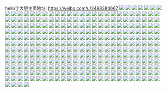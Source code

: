 hello丁大胆主页地址: https://weibo.com/u/3498384667 
![](https://wx4.sinaimg.cn/mw2000/d0851d1bgy1h983qxsttjj22c03401kz.jpg) 
![](https://wx4.sinaimg.cn/mw2000/d0851d1bgy1h983r47ctfj21ho1zkkjm.jpg) 
![](https://wx4.sinaimg.cn/mw2000/d0851d1bgy1h96x02mihcj22ct3401l2.jpg) 
![](https://wx4.sinaimg.cn/mw2000/d0851d1bgy1h96x096izyj22ct340e84.jpg) 
![](https://wx4.sinaimg.cn/mw2000/d0851d1bgy1h96x0jbtirj21dq1u97wi.jpg) 
![](https://wx4.sinaimg.cn/mw2000/d0851d1bgy1h96x0q398dj21ho1zku0y.jpg) 
![](https://wx4.sinaimg.cn/mw2000/d0851d1bgy1h96wzu4hxmj210i1cpn8f.jpg) 
![](https://wx4.sinaimg.cn/mw2000/d0851d1bgy1h9167hpmblj20u0140tkp.jpg) 
![](https://wx4.sinaimg.cn/mw2000/d0851d1bgy1h9166vvjs8j20u0140ahy.jpg) 
![](https://wx4.sinaimg.cn/mw2000/d0851d1bgy1h9166wyhy6j20u0140jye.jpg) 
![](https://wx4.sinaimg.cn/mw2000/d0851d1bgy1h916712yz2j20u01407c8.jpg) 
![](https://wx4.sinaimg.cn/mw2000/d0851d1bgy1h9167ilc9nj20u0140aez.jpg) 
![](https://wx4.sinaimg.cn/mw2000/d0851d1bgy1h9167jbhplj20u0140gq8.jpg) 
![](https://wx4.sinaimg.cn/mw2000/d0851d1bgy1h9166yn0gsj20u01404b1.jpg) 
![](https://wx4.sinaimg.cn/mw2000/d0851d1bgy1h9167k6qvaj20u0140tcw.jpg) 
![](https://wx4.sinaimg.cn/mw2000/d0851d1bgy1h90b5pco3tj223m2sux4l.jpg) 
![](https://wx4.sinaimg.cn/mw2000/d0851d1bgy1h90b5s5zsij21uj2gpkjm.jpg) 
![](https://wx4.sinaimg.cn/mw2000/d0851d1bgy1h90b5wye1xj22dc35se84.jpg) 
![](https://wx4.sinaimg.cn/mw2000/d0851d1bgy1h90b61ao3uj22db35skjn.jpg) 
![](https://wx4.sinaimg.cn/mw2000/d0851d1bgy1h90b630zmcj22c0340b2a.jpg) 
![](https://wx4.sinaimg.cn/mw2000/d0851d1bgy1h90b647q94j215j1jdayq.jpg) 
![](https://wx4.sinaimg.cn/mw2000/d0851d1bgy1h90b6ak44oj22dc35shdv.jpg) 
![](https://wx4.sinaimg.cn/mw2000/d0851d1bgy1h90b6cr3zwj21ho1zk7wh.jpg) 
![](https://wx4.sinaimg.cn/mw2000/d0851d1bgy1h90b6flz2jj21ho1zke81.jpg) 
![](https://wx4.sinaimg.cn/mw2000/d0851d1bgy1h8s31yn5ofj20u01407bp.jpg) 
![](https://wx4.sinaimg.cn/mw2000/d0851d1bgy1h8s31y0hjxj20u0140qev.jpg) 
![](https://wx4.sinaimg.cn/mw2000/d0851d1bgy1h8s31x5lz5j20u013zk2k.jpg) 
![](https://wx4.sinaimg.cn/mw2000/d0851d1bgy1h8s349fruyj20u01400zy.jpg) 
![](https://wx4.sinaimg.cn/mw2000/d0851d1bgy1h8s31zmjxij20u0140n4s.jpg) 
![](https://wx4.sinaimg.cn/mw2000/d0851d1bgy1h8s320kjoij20u0140gxs.jpg) 
![](https://wx4.sinaimg.cn/mw2000/d0851d1bgy1h8s34ije3lj20u01407d8.jpg) 
![](https://wx4.sinaimg.cn/mw2000/d0851d1bgy1h8s3226taaj20u0140qaz.jpg) 
![](https://wx4.sinaimg.cn/mw2000/d0851d1bgy1h8s324bbkpj20u0140k3n.jpg) 
![](https://wx4.sinaimg.cn/mw2000/d0851d1bgy1h8o58jf57sj22bc334e83.jpg) 
![](https://wx4.sinaimg.cn/mw2000/d0851d1bgy1h8o58klluvj21u22g3u0x.jpg) 
![](https://wx4.sinaimg.cn/mw2000/d0851d1bgy1h8o58n5ly3j217e1lu4qp.jpg) 
![](https://wx4.sinaimg.cn/mw2000/d0851d1bgy1h8o58nvgfbj21ch1snb29.jpg) 
![](https://wx4.sinaimg.cn/mw2000/d0851d1bgy1h8o58gmkapj21qa1qanpd.jpg) 
![](https://wx4.sinaimg.cn/mw2000/d0851d1bgy1h8o58p1uhej21tv2fuhdu.jpg) 
![](https://wx4.sinaimg.cn/mw2000/d0851d1bgy1h8o58l6ad1j21401407fy.jpg) 
![](https://wx4.sinaimg.cn/mw2000/003OKRF9gy1gvjwdqq7sjj61ho1zke8102.jpg) 
![](https://wx4.sinaimg.cn/mw2000/003OKRF9gy1gvjwdrdyc0j60pa1vfapd02.jpg) 
![](https://wx4.sinaimg.cn/mw2000/003OKRF9gy1gvjwdmjaghj62c0340b2c02.jpg) 
![](https://wx4.sinaimg.cn/mw2000/003OKRF9gy1gvjwdtyszaj62c0340e8402.jpg) 
![](https://wx4.sinaimg.cn/mw2000/003OKRF9gy1gvjwdx3lzxj61sc2dshdu02.jpg) 
![](https://wx4.sinaimg.cn/mw2000/003OKRF9gy1gvjwdpcw96j61ho1zku0x02.jpg) 
![](https://wx4.sinaimg.cn/mw2000/003OKRF9gy1gvjwe06zfpj61cq1sznpd02.jpg) 
![](https://wx4.sinaimg.cn/mw2000/003OKRF9gy1gvjweabaz3j62c0340u0y02.jpg) 
![](https://wx4.sinaimg.cn/mw2000/003OKRF9gy1gvjwe6dh99j62c0340qv802.jpg) 
![](https://wx4.sinaimg.cn/mw2000/003OKRF9gy1gvjwe1srapj619r1p0e8102.jpg) 
![](https://wx4.sinaimg.cn/mw2000/d0851d1bgy1gu09pgrth9j20u0140gqq.jpg) 
![](https://wx4.sinaimg.cn/mw2000/d0851d1bgy1gu09pg2w98j20u014041s.jpg) 
![](https://wx4.sinaimg.cn/mw2000/d0851d1bgy1gu09pevqa4j20u0140jwc.jpg) 
![](https://wx4.sinaimg.cn/mw2000/d0851d1bgy1gu09pfewiej20u0140n0r.jpg) 
![](https://wx4.sinaimg.cn/mw2000/d0851d1bgy1gu09phjwt0j20u0140wk9.jpg) 
![](https://wx4.sinaimg.cn/mw2000/d0851d1bgy1gu09pimgrvj21400u0dnm.jpg) 
![](https://wx4.sinaimg.cn/mw2000/d0851d1bgy1gsdyk0sywtj21so2e9b2f.jpg) 
![](https://wx4.sinaimg.cn/mw2000/d0851d1bgy1gsdyk2zznmj22c03401l8.jpg) 
![](https://wx4.sinaimg.cn/mw2000/d0851d1bgy1gsdykajlc0j21y22lfnpk.jpg) 
![](https://wx4.sinaimg.cn/mw2000/d0851d1bgy1gsdykj3xo5j224l2u4x6p.jpg) 
![](https://wx4.sinaimg.cn/mw2000/003OKRF9gy1gsdyjyf99cj611h1dynn402.jpg) 
![](https://wx4.sinaimg.cn/mw2000/d0851d1bgy1gsdykhkbejj22852yvkjw.jpg) 
![](https://wx4.sinaimg.cn/mw2000/003OKRF9gy1gsdykcjovuj62c13401l302.jpg) 
![](https://wx4.sinaimg.cn/mw2000/d0851d1bgy1gsdyktldy8j220v2p5npm.jpg) 
![](https://wx4.sinaimg.cn/mw2000/d0851d1bgy1gsdykf0ccvj225i2vckjv.jpg) 
![](https://wx4.sinaimg.cn/mw2000/d0851d1bgy1gsdyk5wmsbj22c03401l9.jpg) 
![](https://wx4.sinaimg.cn/mw2000/d0851d1bgy1gsdykleem5j228r2zonpm.jpg) 
![](https://wx4.sinaimg.cn/mw2000/d0851d1bgy1gsdyk7rcxqj226w2x71kz.jpg) 
![](https://wx4.sinaimg.cn/mw2000/d0851d1bgy1gsdykoi2dcj22c03407ws.jpg) 
![](https://wx4.sinaimg.cn/mw2000/d0851d1bgy1gs1988eh92j20rm0rf10r.jpg) 
![](https://wx4.sinaimg.cn/mw2000/d0851d1bgy1gs1988rcgmj20u00todkx.jpg) 
![](https://wx4.sinaimg.cn/mw2000/d0851d1bgy1gs19891ik3j20u00to0x5.jpg) 
![](https://wx4.sinaimg.cn/mw2000/d0851d1bgy1gs19881cmuj20u00todnq.jpg) 
![](https://wx4.sinaimg.cn/mw2000/d0851d1bgy1gs198b8mzij20xc1ff1kx.jpg) 
![](https://wx4.sinaimg.cn/mw2000/d0851d1bgy1gs1989bfukj20u00ttwi3.jpg) 
![](https://wx4.sinaimg.cn/mw2000/d0851d1bgy1gs1989vs0hj20u00ts45m.jpg) 
![](https://wx4.sinaimg.cn/mw2000/d0851d1bgy1gs198a7m44j20u00tfq9k.jpg) 
![](https://wx4.sinaimg.cn/mw2000/d0851d1bgy1gs198ahlrej20u00ttgqo.jpg) 
![](https://wx4.sinaimg.cn/mw2000/d0851d1bgy1gryxexa0gcj21zj2zanpm.jpg) 
![](https://wx4.sinaimg.cn/mw2000/d0851d1bgy1gryxevcj45j21s42dh4qt.jpg) 
![](https://wx4.sinaimg.cn/mw2000/d0851d1bgy1gryxen40a8j224j2dae82.jpg) 
![](https://wx4.sinaimg.cn/mw2000/d0851d1bgy1gryxf2ew7uj22c1340he5.jpg) 
![](https://wx4.sinaimg.cn/mw2000/d0851d1bgy1gryxet64xhj22c0340u1b.jpg) 
![](https://wx4.sinaimg.cn/mw2000/d0851d1bgy1gryxeoh17oj21jg21xqv8.jpg) 
![](https://wx4.sinaimg.cn/mw2000/d0851d1bgy1gryxf3mvqrj22672w97wi.jpg) 
![](https://wx4.sinaimg.cn/mw2000/d0851d1bgy1gryxf4qjwrj22382sbb2a.jpg) 
![](https://wx4.sinaimg.cn/mw2000/d0851d1bgy1gryxezpp6cj235s2dcu18.jpg) 
![](https://wx4.sinaimg.cn/mw2000/d0851d1bgy1grruhkl4ebj20u0140kjl.jpg) 
![](https://wx4.sinaimg.cn/mw2000/d0851d1bgy1grruhl9nxfj20u0140b29.jpg) 
![](https://wx4.sinaimg.cn/mw2000/d0851d1bgy1grruje6v34j222s2rpu0x.jpg) 
![](https://wx4.sinaimg.cn/mw2000/d0851d1bgy1grrujevvkzj23401r0e6q.jpg) 
![](https://wx4.sinaimg.cn/mw2000/d0851d1bgy1grrujbjjsmj20u01404qp.jpg) 
![](https://wx4.sinaimg.cn/mw2000/d0851d1bgy1grrujd5g5ej20rs223e82.jpg) 
![](https://wx4.sinaimg.cn/mw2000/d0851d1bgy1grrujc7lefj20u0140b29.jpg) 
![](https://wx4.sinaimg.cn/mw2000/d0851d1bgy1grrujn2kooj22c0340x6p.jpg) 
![](https://wx4.sinaimg.cn/mw2000/d0851d1bgy1grpqogjrn5j225b2v3u0z.jpg) 
![](https://wx4.sinaimg.cn/mw2000/d0851d1bgy1grpqohvv7kj223r2t0npe.jpg) 
![](https://wx4.sinaimg.cn/mw2000/d0851d1bgy1grpqojcqo8j223k2srx6v.jpg) 
![](https://wx4.sinaimg.cn/mw2000/d0851d1bgy1graoz3h4efj20w41lphdt.jpg) 
![](https://wx4.sinaimg.cn/mw2000/d0851d1bgy1graozb3k6lj22c0340hdu.jpg) 
![](https://wx4.sinaimg.cn/mw2000/d0851d1bgy1graoz2blowj22ac2z01l0.jpg) 
![](https://wx4.sinaimg.cn/mw2000/d0851d1bgy1graoz78s3nj22c0340b2a.jpg) 
![](https://wx4.sinaimg.cn/mw2000/d0851d1bgy1graozc4hksj221x2qkx6p.jpg) 
![](https://wx4.sinaimg.cn/mw2000/d0851d1bgy1graoz5442hj22c03407wq.jpg) 
![](https://wx4.sinaimg.cn/mw2000/d0851d1bgy1graozczdx4j22c03407wh.jpg) 
![](https://wx4.sinaimg.cn/mw2000/d0851d1bgy1graoza3wypj22c0340kjl.jpg) 
![](https://wx4.sinaimg.cn/mw2000/d0851d1bgy1graoze8d2gj22c0340e83.jpg) 
![](https://wx4.sinaimg.cn/mw2000/d0851d1bgy1graoz691v1j22c0340qv5.jpg) 
![](https://wx4.sinaimg.cn/mw2000/d0851d1bgy1gr9hzn7wivj21lw2c1hdt.jpg) 
![](https://wx4.sinaimg.cn/mw2000/003OKRF9gy1gr9hzzrmucj62c0340npf02.jpg) 
![](https://wx4.sinaimg.cn/mw2000/d0851d1bgy1gr9hzsco5jj22c03404qr.jpg) 
![](https://wx4.sinaimg.cn/mw2000/d0851d1bgy1gr9i016mh7j22c0340npe.jpg) 
![](https://wx4.sinaimg.cn/mw2000/d0851d1bgy1gr9hzyd6n4j22c0340e83.jpg) 
![](https://wx4.sinaimg.cn/mw2000/d0851d1bgy1gr9hzr71npj21m525lb29.jpg) 
![](https://wx4.sinaimg.cn/mw2000/d0851d1bgy1gr9hzmbapqj21wn2m6kjr.jpg) 
![](https://wx4.sinaimg.cn/mw2000/d0851d1bgy1gr9hzprkj3j21jf25fe83.jpg) 
![](https://wx4.sinaimg.cn/mw2000/d0851d1bgy1gr9hzwe3ctj22c0340u0y.jpg) 
![](https://wx4.sinaimg.cn/mw2000/003OKRF9gy1gr9hzogtqaj61qr2bo7wk02.jpg) 
![](https://wx4.sinaimg.cn/mw2000/d0851d1bgy1gr9hzqga0zj21fm1wt4qp.jpg) 
![](https://wx4.sinaimg.cn/mw2000/d0851d1bgy1gr9hztkfsuj22c0340qv6.jpg) 
![](https://wx4.sinaimg.cn/mw2000/d0851d1bgy1gr9hzuyr6sj22c0340e83.jpg) 
![](https://wx4.sinaimg.cn/mw2000/d0851d1bgy1gr6q7c601pj22bx340b2j.jpg) 
![](https://wx4.sinaimg.cn/mw2000/d0851d1bgy1gr6q7fd4wqj22c0340qve.jpg) 
![](https://wx4.sinaimg.cn/mw2000/d0851d1bgy1gr6q78n70bj22c0340e8c.jpg) 
![](https://wx4.sinaimg.cn/mw2000/d0851d1bgy1gr6q7q1y2jj20rs240qrj.jpg) 
![](https://wx4.sinaimg.cn/mw2000/d0851d1bgy1gr6q7lumajj22c03401l6.jpg) 
![](https://wx4.sinaimg.cn/mw2000/d0851d1bgy1gr6q7inpf7j22c0340x6z.jpg) 
![](https://wx4.sinaimg.cn/mw2000/d0851d1bgy1gr6q7ssxxhj22c0340qvd.jpg) 
![](https://wx4.sinaimg.cn/mw2000/d0851d1bgy1gr6q7wjfloj22c03407ws.jpg) 
![](https://wx4.sinaimg.cn/mw2000/d0851d1bgy1gr6q7p8fj4j22c0340qve.jpg) 
![](https://wx4.sinaimg.cn/mw2000/d0851d1bgy1gr6q75ewnhj222q2rne82.jpg) 
![](https://wx4.sinaimg.cn/mw2000/d0851d1bgy1gqe3ecoanwj22c0340e83.jpg) 
![](https://wx4.sinaimg.cn/mw2000/d0851d1bgy1gqe3enfkr4j21zq2nmhdx.jpg) 
![](https://wx4.sinaimg.cn/mw2000/d0851d1bgy1gqe3eb85caj22c03401l3.jpg) 
![](https://wx4.sinaimg.cn/mw2000/d0851d1bgy1gqe3efpzv7j21r03404qr.jpg) 
![](https://wx4.sinaimg.cn/mw2000/d0851d1bgy1gqe3eh88dbj22c0340qv7.jpg) 
![](https://wx4.sinaimg.cn/mw2000/d0851d1bgy1gqe3eljx0uj226w2x8b2e.jpg) 
![](https://wx4.sinaimg.cn/mw2000/d0851d1bgy1gqe3ejhsbyj22282zghdy.jpg) 
![](https://wx4.sinaimg.cn/mw2000/d0851d1bgy1gqe3eecpvwj22c0340npg.jpg) 
![](https://wx4.sinaimg.cn/mw2000/d0851d1bgy1gqe3epu658j22c0340u11.jpg) 
![](https://wx4.sinaimg.cn/mw2000/d0851d1bgy1gqe3bmhni8j21ie20ku11.jpg) 
![](https://wx4.sinaimg.cn/mw2000/d0851d1bgy1gqe3bn4dqvj20rs15oe4t.jpg) 
![](https://wx4.sinaimg.cn/mw2000/d0851d1bgy1gqe3bkosfkj20zk0zkkfx.jpg) 
![](https://wx4.sinaimg.cn/mw2000/d0851d1bgy1gqe3bou8h5j21xy2lax6t.jpg) 
![](https://wx4.sinaimg.cn/mw2000/d0851d1bgy1gqe3bpi0fkj21701q3kbt.jpg) 
![](https://wx4.sinaimg.cn/mw2000/d0851d1bgy1gqe3bw4cdzj22462tke86.jpg) 
![](https://wx4.sinaimg.cn/mw2000/d0851d1bgy1gqe3btcs9oj22642nwnpg.jpg) 
![](https://wx4.sinaimg.cn/mw2000/d0851d1bgy1gqe3btw4tqj20ti13cjzq.jpg) 
![](https://wx4.sinaimg.cn/mw2000/d0851d1bgy1gqe3bu9b6tj20zk0zkayi.jpg) 
![](https://wx4.sinaimg.cn/mw2000/d0851d1bgy1gqe3brlweqj21wn2jkb2f.jpg) 
![](https://wx4.sinaimg.cn/mw2000/d0851d1bgy1gowcd0b7o0j20u0140ako.jpg) 
![](https://wx4.sinaimg.cn/mw2000/d0851d1bgy1gowcd6gf17j20u0140qcc.jpg) 
![](https://wx4.sinaimg.cn/mw2000/d0851d1bgy1gowcd7wkaoj20u01407gh.jpg) 
![](https://wx4.sinaimg.cn/mw2000/d0851d1bgy1gowcd94ffsj20u014013d.jpg) 
![](https://wx4.sinaimg.cn/mw2000/d0851d1bgy1gowcd9zgrzj20u01407g7.jpg) 
![](https://wx4.sinaimg.cn/mw2000/d0851d1bgy1gowcd18cm9j20u01a616e.jpg) 
![](https://wx4.sinaimg.cn/mw2000/d0851d1bgy1gowcd9jqawj20u01407c3.jpg) 
![](https://wx4.sinaimg.cn/mw2000/d0851d1bgy1gowcd7ewlcj20u014019i.jpg) 
![](https://wx4.sinaimg.cn/mw2000/d0851d1bgy1gowcd0qfj9j20u013hdp7.jpg) 
![](https://wx4.sinaimg.cn/mw2000/d0851d1bgy1gowcd3awjsj20u0140tkt.jpg) 
![](https://wx4.sinaimg.cn/mw2000/d0851d1bgy1gowcd3t3dsj20u0140gto.jpg) 
![](https://wx4.sinaimg.cn/mw2000/d0851d1bgy1gowcd2phu0j20u0140ncw.jpg) 
![](https://wx4.sinaimg.cn/mw2000/d0851d1bgy1gowcd4dbppj20u0140gvl.jpg) 
![](https://wx4.sinaimg.cn/mw2000/d0851d1bgy1gowcd6ytnkj20u014019e.jpg) 
![](https://wx4.sinaimg.cn/mw2000/d0851d1bgy1gowcd8jzwrj20u0140dz3.jpg) 
![](https://wx4.sinaimg.cn/mw2000/d0851d1bgy1gowcd1ojtaj20u0140du6.jpg) 
![](https://wx4.sinaimg.cn/mw2000/d0851d1bgy1gowcczukxqj20u0140qee.jpg) 
![](https://wx4.sinaimg.cn/mw2000/d0851d1bgy1gowcd2896nj20u0140tkj.jpg) 
![](https://wx4.sinaimg.cn/mw2000/d0851d1bgy1gor9o9dl8cj222f2r9b2a.jpg) 
![](https://wx4.sinaimg.cn/mw2000/d0851d1bgy1gor9o88b36j21ho1zk4qp.jpg) 
![](https://wx4.sinaimg.cn/mw2000/d0851d1bgy1gor9ojzwobj20u01404cy.jpg) 
![](https://wx4.sinaimg.cn/mw2000/d0851d1bgy1gor9ojifrpj20u0140wk7.jpg) 
![](https://wx4.sinaimg.cn/mw2000/d0851d1bgy1gor9oc1fbfj22c0340kjn.jpg) 
![](https://wx4.sinaimg.cn/mw2000/d0851d1bgy1gor9oao26nj22802yonpe.jpg) 
![](https://wx4.sinaimg.cn/mw2000/d0851d1bgy1gojv43ibl5j22c03407wi.jpg) 
![](https://wx4.sinaimg.cn/mw2000/d0851d1bgy1go29wvu1loj21po31nu0x.jpg) 
![](https://wx4.sinaimg.cn/mw2000/d0851d1bgy1go29x72s1ij21qy33xb29.jpg) 
![](https://wx4.sinaimg.cn/mw2000/d0851d1bgy1go29wyk374j22802yohdv.jpg) 
![](https://wx4.sinaimg.cn/mw2000/d0851d1bgy1go29wuw2nij21r0340hdt.jpg) 
![](https://wx4.sinaimg.cn/mw2000/d0851d1bgy1go29x58b4oj21r0340b29.jpg) 
![](https://wx4.sinaimg.cn/mw2000/d0851d1bgy1go29wtcpmyj21481zihdu.jpg) 
![](https://wx4.sinaimg.cn/mw2000/d0851d1bgy1go29wzxbpoj22802yokjm.jpg) 
![](https://wx4.sinaimg.cn/mw2000/d0851d1bgy1go29x2tnzkj22c0340kjo.jpg) 
![](https://wx4.sinaimg.cn/mw2000/d0851d1bgy1go29x8upnlj21pn31lb29.jpg) 
![](https://wx4.sinaimg.cn/mw2000/d0851d1bgy1go29wu5i67j21h22mcqui.jpg) 
![](https://wx4.sinaimg.cn/mw2000/d0851d1bgy1go29wrhplgj22c03404qq.jpg) 
![](https://wx4.sinaimg.cn/mw2000/d0851d1bgy1go07b0vbt5j20u014079u.jpg) 
![](https://wx4.sinaimg.cn/mw2000/d0851d1bgy1go07b0h7kpj20u01sxgtm.jpg) 
![](https://wx4.sinaimg.cn/mw2000/d0851d1bgy1gn786jpjr6j20u011jwot.jpg) 
![](https://wx4.sinaimg.cn/mw2000/d0851d1bgy1gn786owl76j22c03404qq.jpg) 
![](https://wx4.sinaimg.cn/mw2000/d0851d1bgy1gn786kpavkj20u011gwop.jpg) 
![](https://wx4.sinaimg.cn/mw2000/d0851d1bgy1gn786l0ohyj20u013zwp2.jpg) 
![](https://wx4.sinaimg.cn/mw2000/d0851d1bgy1gn786ldw0hj20u0140nf2.jpg) 
![](https://wx4.sinaimg.cn/mw2000/d0851d1bgy1gn786ro2soj22c0340b2a.jpg) 
![](https://wx4.sinaimg.cn/mw2000/d0851d1bgy1gn786ndftaj22c0340hdu.jpg) 
![](https://wx4.sinaimg.cn/mw2000/d0851d1bgy1gn786j5rdzj22c0340hdt.jpg) 
![](https://wx4.sinaimg.cn/mw2000/d0851d1bgy1gn786m2h7nj22c0340qv5.jpg) 
![](https://wx4.sinaimg.cn/mw2000/d0851d1bgy1gn786q1d8hj21xx2n84qq.jpg) 
![](https://wx4.sinaimg.cn/mw2000/d0851d1bgy1gmiftv9gjfj22bb332npf.jpg) 
![](https://wx4.sinaimg.cn/mw2000/d0851d1bgy1gmifu6vrtqj21o0280b2a.jpg) 
![](https://wx4.sinaimg.cn/mw2000/d0851d1bgy1gmiftx4yiwj222p340npf.jpg) 
![](https://wx4.sinaimg.cn/mw2000/d0851d1bgy1gmiftyi6zkj22c1340hdv.jpg) 
![](https://wx4.sinaimg.cn/mw2000/d0851d1bgy1gmifu0z237j22801o04qq.jpg) 
![](https://wx4.sinaimg.cn/mw2000/d0851d1bgy1gmiftzq7p7j22c0340kjm.jpg) 
![](https://wx4.sinaimg.cn/mw2000/d0851d1bgy1gmifu847k5j21o02801ky.jpg) 
![](https://wx4.sinaimg.cn/mw2000/d0851d1bgy1gmifu1njz6j20n01pddz5.jpg) 
![](https://wx4.sinaimg.cn/mw2000/d0851d1bgy1gmifu30931j22ae31v4qr.jpg) 
![](https://wx4.sinaimg.cn/mw2000/d0851d1bgy1gmifu4sgaoj229n30v000.jpg) 
![](https://wx4.sinaimg.cn/mw2000/d0851d1bgy1gmifu5n4d8j23402c0npd.jpg) 
![](https://wx4.sinaimg.cn/mw2000/d0851d1bgy1glzandoe9dj20u01407fn.jpg) 
![](https://wx4.sinaimg.cn/mw2000/d0851d1bgy1glzaneo3hdj20u014017n.jpg) 
![](https://wx4.sinaimg.cn/mw2000/d0851d1bgy1glzankpwmaj20u01407jz.jpg) 
![](https://wx4.sinaimg.cn/mw2000/d0851d1bgy1glzanfdc5bj20u014010x.jpg) 
![](https://wx4.sinaimg.cn/mw2000/d0851d1bgy1glzannhe3nj20u0140wsm.jpg) 
![](https://wx4.sinaimg.cn/mw2000/d0851d1bgy1glzangd7oyj20u01407cy.jpg) 
![](https://wx4.sinaimg.cn/mw2000/d0851d1bgy1glzanci4paj20n012uaju.jpg) 
![](https://wx4.sinaimg.cn/mw2000/d0851d1bgy1glzanh8md3j20u014048w.jpg) 
![](https://wx4.sinaimg.cn/mw2000/d0851d1bgy1glzanhrq53j20u0140n90.jpg) 
![](https://wx4.sinaimg.cn/mw2000/d0851d1bgy1glzano08swj20u013zqb3.jpg) 
![](https://wx4.sinaimg.cn/mw2000/d0851d1bgy1glzanif5erj20u014ntl8.jpg) 
![](https://wx4.sinaimg.cn/mw2000/d0851d1bgy1glzanooxfjj21hc0u0kce.jpg) 
![](https://wx4.sinaimg.cn/mw2000/d0851d1bgy1glzanj4jgoj21400u0gvf.jpg) 
![](https://wx4.sinaimg.cn/mw2000/d0851d1bgy1glzank0v39j20u0140ank.jpg) 
![](https://wx4.sinaimg.cn/mw2000/d0851d1bgy1glzanlb2e0j20u0140n4s.jpg) 
![](https://wx4.sinaimg.cn/mw2000/d0851d1bgy1glzanlvu6sj20u0140dsy.jpg) 
![](https://wx4.sinaimg.cn/mw2000/d0851d1bgy1glzanmzvijj21400u0wpt.jpg) 
![](https://wx4.sinaimg.cn/mw2000/d0851d1bgy1glzanp5fh5j21400u0n4y.jpg) 
![](https://wx4.sinaimg.cn/mw2000/d0851d1bgy1gltcd13kzej20u014016w.jpg) 
![](https://wx4.sinaimg.cn/mw2000/d0851d1bgy1gltcd8ks8mj20u01404fq.jpg) 
![](https://wx4.sinaimg.cn/mw2000/d0851d1bgy1gltcd0i6nzj20u0140drr.jpg) 
![](https://wx4.sinaimg.cn/mw2000/d0851d1bgy1gltcdbaj0zj20u0140wr0.jpg) 
![](https://wx4.sinaimg.cn/mw2000/d0851d1bgy1gltcd9uv3nj20u0140gu3.jpg) 
![](https://wx4.sinaimg.cn/mw2000/d0851d1bgy1gltcd9df6gj20u01407n9.jpg) 
![](https://wx4.sinaimg.cn/mw2000/d0851d1bgy1gltcdc4qdsj20u0140aj9.jpg) 
![](https://wx4.sinaimg.cn/mw2000/d0851d1bgy1gltcdaqijpj20u0140drr.jpg) 
![](https://wx4.sinaimg.cn/mw2000/d0851d1bgy1gltcd6wu23j20u0140aoy.jpg) 
![](https://wx4.sinaimg.cn/mw2000/d0851d1bgy1glmsqguy13j222n340e82.jpg) 
![](https://wx4.sinaimg.cn/mw2000/d0851d1bgy1glmsqbd2hvj22c0340e82.jpg) 
![](https://wx4.sinaimg.cn/mw2000/d0851d1bgy1glmsqbwtbij21720wa117.jpg) 
![](https://wx4.sinaimg.cn/mw2000/d0851d1bgy1glmsqcq5kaj21fr1w4hdt.jpg) 
![](https://wx4.sinaimg.cn/mw2000/d0851d1bgy1glmsqls311j21sc2dse82.jpg) 
![](https://wx4.sinaimg.cn/mw2000/d0851d1bgy1glmsqfiubpj22bz340npe.jpg) 
![](https://wx4.sinaimg.cn/mw2000/d0851d1bgy1glmsqjzyrij222d2r64qq.jpg) 
![](https://wx4.sinaimg.cn/mw2000/d0851d1bgy1glmsqe159uj21ph2k6hdu.jpg) 
![](https://wx4.sinaimg.cn/mw2000/d0851d1bgy1glmsq95w3zj22c03404qr.jpg) 
![](https://wx4.sinaimg.cn/mw2000/d0851d1bgy1glmsq9tn6nj20v418pwpc.jpg) 
![](https://wx4.sinaimg.cn/mw2000/d0851d1bgy1gdmfk830yxj22662w8qv7.jpg) 
![](https://wx4.sinaimg.cn/mw2000/d0851d1bgy1gblqiq8z0hj20v91vowwb.jpg) 
![](https://wx4.sinaimg.cn/mw2000/d0851d1bgy1gblqir31yjj20v91vok32.jpg) 
![](https://wx4.sinaimg.cn/mw2000/d0851d1bgy1gblqiplexcj20v91i0do7.jpg) 
![](https://wx4.sinaimg.cn/mw2000/d0851d1bgy1gblqirxb3nj20v91voqma.jpg) 
![](https://wx4.sinaimg.cn/mw2000/d0851d1bgy1gblqisvxplj20v91jkqqh.jpg) 
![](https://wx4.sinaimg.cn/mw2000/d0851d1bgy1gblqitqtxhj20sa1gngro.jpg) 
![](https://wx4.sinaimg.cn/mw2000/d0851d1bgy1gblqiue8l8j20v91jkar3.jpg) 
![](https://wx4.sinaimg.cn/mw2000/d0851d1bgy1gblqiwfrvsj20yi22o7ei.jpg) 
![](https://wx4.sinaimg.cn/mw2000/d0851d1bgy1gblqix4mhej20su1i17r4.jpg) 
![](https://wx4.sinaimg.cn/mw2000/d0851d1bgy1gbhavb2cbgj20mz1ds45t.jpg) 
![](https://wx4.sinaimg.cn/mw2000/d0851d1bgy1gbhavapjxtj20mz1dsqaf.jpg) 
![](https://wx4.sinaimg.cn/mw2000/d0851d1bgy1gbhavbi8lej20mz1ds7bs.jpg) 
![](https://wx4.sinaimg.cn/mw2000/d0851d1bgy1gbhavbvaqbj20mz1dsjzn.jpg) 
![](https://wx4.sinaimg.cn/mw2000/d0851d1bgy1gbhavdgy6wj20n01dsjxx.jpg) 
![](https://wx4.sinaimg.cn/mw2000/d0851d1bgy1gbhavccglzj20mz1dsdne.jpg) 
![](https://wx4.sinaimg.cn/mw2000/d0851d1bgy1gbhavd14mej20jg1630ut.jpg) 
![](https://wx4.sinaimg.cn/mw2000/d0851d1bgy1gbhavduft0j20n014w10q.jpg) 
![](https://wx4.sinaimg.cn/mw2000/d0851d1bgy1gbhavcp4rcj20jg1630uv.jpg) 
![](https://wx4.sinaimg.cn/mw2000/d0851d1bgy1gbdnpjkos1j20u0140wzu.jpg) 
![](https://wx4.sinaimg.cn/mw2000/d0851d1bgy1gbdnpktfvoj21x42k6e82.jpg) 
![](https://wx4.sinaimg.cn/mw2000/d0851d1bgy1gbdnpm7argj21w62ix4qq.jpg) 
![](https://wx4.sinaimg.cn/mw2000/d0851d1bgy1gbdnpixvb2j21so2e8u0x.jpg) 
![](https://wx4.sinaimg.cn/mw2000/d0851d1bgy1gbdnpq5sa8j21xo2kwqv6.jpg) 
![](https://wx4.sinaimg.cn/mw2000/d0851d1bgy1gbdnptuqaqj22c0340npf.jpg) 
![](https://wx4.sinaimg.cn/mw2000/d0851d1bgy1g9qnp0subzj21100u0gsj.jpg) 
![](https://wx4.sinaimg.cn/mw2000/d0851d1bgy1g5mwntx4jfj20on1hc43e.jpg) 
![](https://wx4.sinaimg.cn/mw2000/d0851d1bgy1fw3glm35a4j23402c0b2e.jpg) 
![](https://wx4.sinaimg.cn/mw2000/d0851d1bgy1fw3glenrwpj22aq1q4b29.jpg) 
![](https://wx4.sinaimg.cn/mw2000/d0851d1bgy1fw3glwum2kj21dk0rwalu.jpg) 
![](https://wx4.sinaimg.cn/mw2000/d0851d1bgy1fw3gltxf9hj22c0340qv6.jpg) 
![](https://wx4.sinaimg.cn/mw2000/d0851d1bgy1fw3glw79kxj22c02ssnpe.jpg) 
![](https://wx4.sinaimg.cn/mw2000/d0851d1bgy1fw3glyecquj22c0340hdu.jpg) 
![](https://wx4.sinaimg.cn/mw2000/d0851d1bgy1fw3glnr411j22c02c0u0x.jpg) 
![](https://wx4.sinaimg.cn/mw2000/d0851d1bgy1fw3glckrpbj21sg2ds7wh.jpg) 
![](https://wx4.sinaimg.cn/mw2000/d0851d1bgy1fw3glqfqq9j23402c0e83.jpg) 
![](https://wx4.sinaimg.cn/mw2000/d0851d1bgy1fw2aaa5lz4j21o0280tuk.jpg) 
![](https://wx4.sinaimg.cn/mw2000/d0851d1bgy1fw2aabtpa1j21o0280b29.jpg) 
![](https://wx4.sinaimg.cn/mw2000/d0851d1bgy1fw2aab1rzij22801o0e81.jpg) 
![](https://wx4.sinaimg.cn/mw2000/d0851d1bgy1fw2aafal40j23nd2qj7wh.jpg) 
![](https://wx4.sinaimg.cn/mw2000/d0851d1bgy1fw2aagk2lrj21o0280b29.jpg) 
![](https://wx4.sinaimg.cn/mw2000/d0851d1bgy1fw2aacx5dgj235s35su0x.jpg) 
![](https://wx4.sinaimg.cn/mw2000/d0851d1bgy1fw2aa9iw9ej21o02807mv.jpg) 
![](https://wx4.sinaimg.cn/mw2000/d0851d1bgy1fw2aadhkfpj21kw1kw17j.jpg) 
![](https://wx4.sinaimg.cn/mw2000/d0851d1bgy1fw2aae0uykj21o01o0nhh.jpg) 
![](https://wx4.sinaimg.cn/mw2000/d0851d1bgy1ftzwl3j07vj22c0340hdt.jpg) 
![](https://wx4.sinaimg.cn/mw2000/d0851d1bgy1ftzwl4cez4j21c02dc7jd.jpg) 
![](https://wx4.sinaimg.cn/mw2000/d0851d1bgy1ftzwl5nx2ej21c02dc197.jpg) 
![](https://wx4.sinaimg.cn/mw2000/d0851d1bgy1ftzwl6qdy6j21c02dck5a.jpg) 
![](https://wx4.sinaimg.cn/mw2000/d0851d1bgy1ftzwl8vtixj22c0340qv5.jpg) 
![](https://wx4.sinaimg.cn/mw2000/d0851d1bgy1ftzwlaiosmj22c0340e81.jpg) 
![](https://wx4.sinaimg.cn/mw2000/d0851d1bgy1ftzwlbf45qj21c02dc7o2.jpg) 
![](https://wx4.sinaimg.cn/mw2000/d0851d1bgy1ftzwlc7tyej21c02dc1cj.jpg) 
![](https://wx4.sinaimg.cn/mw2000/d0851d1bgy1ftzwl1mvosj22c0340e5r.jpg) 
![](https://wx4.sinaimg.cn/mw2000/d0851d1bgy1fsscemaqjsj22c0340u0y.jpg) 
![](https://wx4.sinaimg.cn/mw2000/d0851d1bgy1fsscehxezuj22c03404qr.jpg) 
![](https://wx4.sinaimg.cn/mw2000/d0851d1bgy1fsscejum9bj21c02dcb29.jpg) 
![](https://wx4.sinaimg.cn/mw2000/d0851d1bgy1fsscep1ptkj22c0340qv6.jpg) 
![](https://wx4.sinaimg.cn/mw2000/d0851d1bgy1fssc5z0ebzj20u00u0thh.jpg) 
![](https://wx4.sinaimg.cn/mw2000/d0851d1bgy1fssc5zn92tj20u00u046a.jpg) 
![](https://wx4.sinaimg.cn/mw2000/d0851d1bgy1fssc5y8gb9j20u00u0aht.jpg) 
![](https://wx4.sinaimg.cn/mw2000/d0851d1bgy1fssc60erwjj20u00u0n53.jpg) 
![](https://wx4.sinaimg.cn/mw2000/d0851d1bgy1fssc60z8w0j20u00u0q8b.jpg) 
![](https://wx4.sinaimg.cn/mw2000/d0851d1bgy1fssc61pqxkj20u00u0jyi.jpg) 
![](https://wx4.sinaimg.cn/mw2000/d0851d1bgy1fpw8nflisvj235s23xtw5.jpg) 
